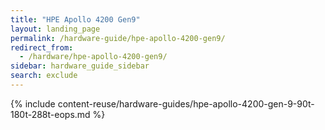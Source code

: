 ```yaml
---
title: "HPE Apollo 4200 Gen9"
layout: landing_page
permalink: /hardware-guide/hpe-apollo-4200-gen9/
redirect_from:
  - /hardware/hpe-apollo-4200-gen9/
sidebar: hardware_guide_sidebar
search: exclude
---
```


{% include content-reuse/hardware-guides/hpe-apollo-4200-gen-9-90t-180t-288t-eops.md %}
